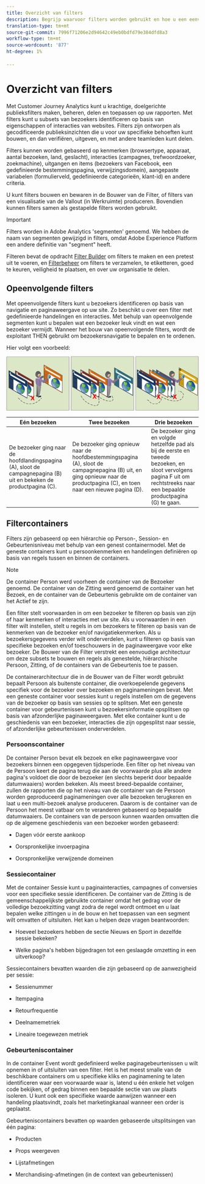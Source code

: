 ```yaml
---
title: Overzicht van filters
description: Begrijp waarvoor filters worden gebruikt en hoe u een eenvoudig filter maakt.
translation-type: tm+mt
source-git-commit: 7996f71206e2d94642c49eb0bdfd79e384dfd8a3
workflow-type: tm+mt
source-wordcount: '877'
ht-degree: 1%

---
```



# Overzicht van filters

Met Customer Journey Analytics kunt u krachtige, doelgerichte publieksfilters maken, beheren, delen en toepassen op uw rapporten. Met filters kunt u subsets van bezoekers identificeren op basis van eigenschappen of interacties van websites. Filters zijn ontworpen als gecodificeerde publieksinzichten die u voor uw specifieke behoeften kunt bouwen, en dan verifiëren, uitgeven, en met andere teamleden kunt delen.

Filters kunnen worden gebaseerd op kenmerken (browsertype, apparaat, aantal bezoeken, land, geslacht), interacties (campagnes, trefwoordzoeker, zoekmachine), uitgangen en items (bezoekers van Facebook, een gedefinieerde bestemmingspagina, verwijzingsdomein), aangepaste variabelen (formulierveld, gedefinieerde categorieën, klant-id) en andere criteria.

U kunt filters bouwen en bewaren in de Bouwer van de Filter, of filters van een visualisatie van de Vallout (in Werkruimte) produceren. Bovendien kunnen filters samen als gestapelde filters worden gebruikt.

>[!IMPORTANT]
>Filters worden in Adobe Analytics &#39;segmenten&#39; genoemd. We hebben de naam van segmenten gewijzigd in filters, omdat Adobe Experience Platform een andere definitie van &quot;segment&quot; heeft.

Filteren bevat de opdracht [Filter Builder](/help/components/filters/create-filters.md) om filters te maken en een pretest uit te voeren, en [Filterbeheer](/help/components/filters/manage-filters.md) om filters te verzamelen, te etiketteren, goed te keuren, veiligheid te plaatsen, en over uw organisatie te delen.

## Opeenvolgende filters

Met opeenvolgende filters kunt u bezoekers identificeren op basis van navigatie en paginaweergave op uw site. Zo beschikt u over een filter met gedefinieerde handelingen en interacties. Met behulp van opeenvolgende segmenten kunt u bepalen wat een bezoeker leuk vindt en wat een bezoeker vermijdt. Wanneer het bouw van opeenvolgende filters, wordt de exploitant THEN gebruikt om bezoekersnavigatie te bepalen en te ordenen.

Hier volgt een voorbeeld:

![](assets/sequential_fil.png)

| Eén bezoeken | Twee bezoeken | Drie bezoeken |
|---|---|---|
| De bezoeker ging naar de hoofdlandingspagina (A), sloot de campagnepagina (B) uit en bekeken de productpagina (C). | De bezoeker ging opnieuw naar de hoofdbestemmingspagina (A), sloot de campagnepagina (B) uit, en ging opnieuw naar de productpagina (C), en toen naar een nieuwe pagina (D). | De bezoeker ging en volgde hetzelfde pad als bij de eerste en tweede bezoeken, en sloot vervolgens pagina F uit om rechtstreeks naar een bepaalde productpagina (G) te gaan. |

## Filtercontainers

Filters zijn gebaseerd op een hiërarchie op Person-, Session- en Gebeurtenisniveau met behulp van een genest containermodel. Met de geneste containers kunt u persoonkenmerken en handelingen definiëren op basis van regels tussen en binnen de containers.

>[!NOTE]
>De container Person werd voorheen de container van de Bezoeker genoemd. De container van de Zitting werd genoemd de container van het Bezoek, en de container van de Gebeurtenis gebruikte om de container van het Actief te zijn.

Een filter stelt voorwaarden in om een bezoeker te filteren op basis van zijn of haar kenmerken of interacties met uw site. Als u voorwaarden in een filter wilt instellen, stelt u regels in om bezoekers te filteren op basis van de kenmerken van de bezoeker en/of navigatiekenmerken. Als u bezoekersgegevens verder wilt onderverdelen, kunt u filteren op basis van specifieke bezoeken en/of toeschouwers in de paginaweergave voor elke bezoeker. De Bouwer van de Filter verstrekt een eenvoudige architectuur om deze subsets te bouwen en regels als genestelde, hiërarchische Persoon, Zitting, of de containers van de Gebeurtenis toe te passen.

De containerarchitectuur die in de Bouwer van de Filter wordt gebruikt bepaalt Persoon als buitenste container, die overkoepelende gegevens specifiek voor de bezoeker over bezoeken en paginameningen bevat. Met een geneste container voor sessies kunt u regels instellen om de gegevens van de bezoeker op basis van sessies op te splitsen. Met een geneste container voor gebeurtenissen kunt u bezoekersinformatie opsplitsen op basis van afzonderlijke paginaweergaven. Met elke container kunt u de geschiedenis van een bezoeker, interacties die zijn opgesplitst naar sessie, of afzonderlijke gebeurtenissen onderverdelen.

### Persoonscontainer

De container Person bevat elk bezoek en elke paginaweergave voor bezoekers binnen een opgegeven tijdsperiode. Een filter op het niveau van de Persoon keert de pagina terug die aan de voorwaarde plus alle andere pagina&#39;s voldoet die door de bezoeker (en slechts beperkt door bepaalde datumwaaiers) worden bekeken. Als meest breed-bepaalde container, zullen de rapporten die op het niveau van de container van de Persoon worden geproduceerd paginameningen over alle bezoeken terugkeren en laat u een multi-bezoek analyse produceren. Daarom is de container van de Persoon het meest vatbaar om te veranderen gebaseerd op bepaalde datumwaaiers.
De containers van de persoon kunnen waarden omvatten die op de algemene geschiedenis van een bezoeker worden gebaseerd:

* Dagen vóór eerste aankoop

* Oorspronkelijke invoerpagina

* Oorspronkelijke verwijzende domeinen

### Sessiecontainer

Met de container Sessie kunt u paginainteracties, campagnes of conversies voor een specifieke sessie identificeren. De container van de Zitting is de gemeenschappelijkste gebruikte container omdat het gedrag voor de volledige bezoekzitting vangt zodra de regel wordt ontmoet en u laat bepalen welke zittingen u in de bouw en het toepassen van een segment wilt omvatten of uitsluiten. Het kan u helpen deze vragen beantwoorden:

* Hoeveel bezoekers hebben de sectie Nieuws en Sport in dezelfde sessie bekeken?

* Welke pagina&#39;s hebben bijgedragen tot een geslaagde omzetting in een uitverkoop?

Sessiecontainers bevatten waarden die zijn gebaseerd op de aanwezigheid per sessie:

* Sessienummer

* Itempagina

* Retourfrequentie

* Deelnamemetriek

* Lineaire toegewezen metriek

### Gebeurteniscontainer

In de container Event wordt gedefinieerd welke paginagebeurtenissen u wilt opnemen in of uitsluiten van een filter. Het is het meest smalle van de beschikbare containers om u specifieke kliks en paginamening te laten identificeren waar een voorwaarde waar is, latend u één enkele het volgen code bekijken, of gedrag binnen een bepaalde sectie van uw plaats isoleren. U kunt ook een specifieke waarde aanwijzen wanneer een handeling plaatsvindt, zoals het marketingkanaal wanneer een order is geplaatst.

Gebeurteniscontainers bevatten op waarden gebaseerde uitsplitsingen van één pagina:

* Producten

* Props weergeven

* Lijstafmetingen

* Merchandising-afmetingen (in de context van gebeurtenissen)
